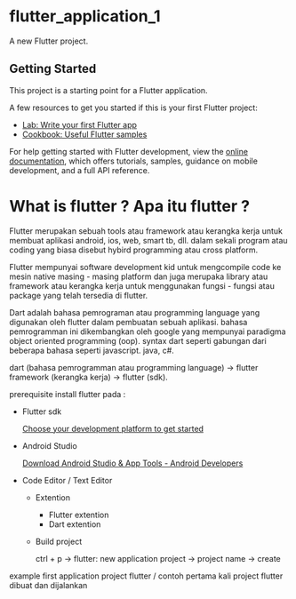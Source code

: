 # flutter_application_1

A new Flutter project.

## Getting Started

This project is a starting point for a Flutter application.

A few resources to get you started if this is your first Flutter project:

- [Lab: Write your first Flutter app](https://docs.flutter.dev/get-started/codelab)
- [Cookbook: Useful Flutter samples](https://docs.flutter.dev/cookbook)

For help getting started with Flutter development, view the
[online documentation](https://docs.flutter.dev/), which offers tutorials,
samples, guidance on mobile development, and a full API reference.

# What is flutter ? Apa itu flutter ?

Flutter merupakan sebuah tools atau framework atau kerangka kerja untuk membuat aplikasi android, ios, web, smart tb, dll. dalam sekali program atau coding yang biasa disebut hybird programming atau cross platform.

Flutter mempunyai software development kid untuk mengcompile code ke mesin native masing - masing platform dan juga merupaka library atau framework atau kerangka kerja untuk menggunakan fungsi - fungsi atau package yang telah tersedia di flutter.

Dart adalah bahasa pemrograman atau programming language yang digunakan oleh flutter dalam pembuatan sebuah aplikasi. bahasa pemrogramman ini dikembangkan oleh google yang mempunyai paradigma object oriented programming (oop). syntax dart seperti gabungan dari beberapa bahasa seperti javascript. java, c#.

dart (bahasa pemrogramman atau programming language) → flutter framework (kerangka kerja) → flutter (sdk).

prerequisite install flutter pada :

- Flutter sdk
    
    [Choose your development platform to get started](https://docs.flutter.dev/get-started/install)
    
- Android Studio
    
    [Download Android Studio & App Tools - Android Developers](https://developer.android.com/studio?gad_source=1&gclid=CjwKCAjwjqWzBhAqEiwAQmtgTwcFVwYIdmNk8nn3g0ya_wjZel_1FPSbsdsF95gbZKvcZUGyxHkzCxoCyzQQAvD_BwE&gclsrc=aw.ds)
    
- Code Editor / Text Editor
    
    [](https://code.visualstudio.com/)
    
    - Extention
        - Flutter extention
        - Dart extention
    - Build project
        
        ctrl + p → flutter: new application project → project name → create
        
    

example first application project flutter / contoh pertama kali project flutter dibuat dan dijalankan